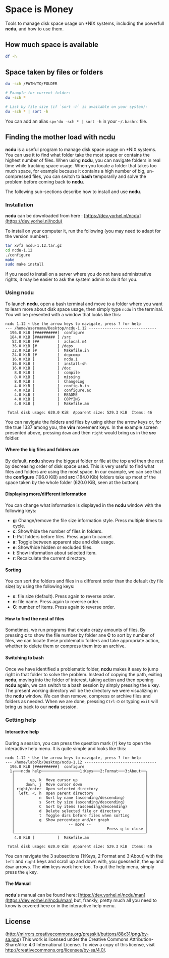 # Space is Money
Tools to manage disk space usage on \*NIX systems, including the powerfull
**ncdu**, and how to use them.

## How much space is available
```bash
df -h
```

## Space taken by files or folders
```bash
du -sch /PATH/TO/FOLDER

# Example for current folder:
du -sch *

# List by file size (if `sort -h` is available on your system):
du -sch * | sort -h
```

You can add an alias `sp='du -sch * | sort -h` in your `~/.bashrc` file.

## Finding the mother load with ncdu
**ncdu** is a useful program to manage disk space usage on \*NIX systems.
You can use it to find what folder take the most space or contains the
highest number of files. When using **ncdu**, you can navigate folders in
real time while tracking space usage. When you locate a folder that takes
too much space, for example because it contains a high number of big,
un-compressed files, you can switch to **bash** temporarily and solve the
problem before coming back to **ncdu**.

The following sub-sections describe how to install and use **ncdu**.

### Installation
**ncdu** can be downloaded from here : [https://dev.yorhel.nl/ncdu](https://dev.yorhel.nl/ncdu)

To install on your computer it, run the following (you may need to adapt for the version number):
```bash
tar xvfz ncdu-1.12.tar.gz
cd ncdu-1.12
./configure
make
sudo make install
```

If you need to install on a server where you do not have administrative rights,
it may be easier to ask the system admin to do it for you.


### Using ncdu
To launch **ncdu**, open a bash terminal and move to a folder where you want to learn more about
disk space usage, then simply type `ncdu` in the terminal. You will be presented with a window that
looks like this:

```
ncdu 1.12 ~ Use the arrow keys to navigate, press ? for help       
--- /home/username/Desktop/ncdu-1.12 ------------------------------
  196.0 KiB [##########]  configure                                
  184.0 KiB [######### ] /src
   52.0 KiB [##        ]  aclocal.m4
   36.0 KiB [#         ] /deps
   32.0 KiB [#         ]  Makefile.in
   24.0 KiB [#         ]  depcomp
   16.0 KiB [          ]  ncdu.1
   16.0 KiB [          ]  install-sh
   16.0 KiB [          ] /doc
    8.0 KiB [          ]  compile
    8.0 KiB [          ]  missing
    8.0 KiB [          ]  ChangeLog
    4.0 KiB [          ]  config.h.in
    4.0 KiB [          ]  configure.ac
    4.0 KiB [          ]  README
    4.0 KiB [          ]  COPYING
    4.0 KiB [          ]  Makefile.am

 Total disk usage: 620.0 KiB  Apparent size: 529.3 KiB  Items: 46  
```

You can navigate the folders and files by using either the arrow keys or,
for the true 1337 among you, the **vim** movement keys. In the example screen
presented above, pressing `down` and then `right` would bring us in the **src**
foldler.

#### Where the big files and folders are
By default, **ncdu** shows the biggest folder or file at the top and then the
rest by decreasing order of disk space used. This is very useful to find what
files and folders are using the most space. In our example, we can see that the
**configure** (196.0 KiB) and **src** (184.0 Kib) folders take up most of the
space taken by the whole folder (620.0 KiB, seen at the bottom).

#### Displaying more/different information
You can change what information is displayed in the **ncdu** window with the following
keys:
- **g**: Change/remove the file size information style. Press multiple times to cycle.
- **c**: Show/hide the number of files in folders.
- **t**: Put folders before files. Press again to cancel.
- **a**: Toggle between apparent size and disk usage.
- **e**:  Show/hide hidden or excluded files.
- **i**:  Show information about selected item.
- **r**:  Recalculate the current directory.

#### Sorting
You can sort the folders and files in a different order than the default (by file
size) by using the following keys:
- **s**: file size (default). Press again to reverse order.
- **n**: file name. Press again to reverse order.
- **C**: number of items. Press again to reverse order.

#### How to find the nest of files
Sometimes, we run programs that create crazy amounts of files. By pressing **c** to
show the file number by folder ane **C** to sort by number of files, we can locate
these problematic folders and take appropriate action, whether to delete them or
compress them into an archive.

#### Switching to bash
Once we have identified a problematic folder, **ncdu** makes it easy to jump right in
that folder to solve the problem. Instead of copying the path, exiting **ncdu**, moving
into the folder of interest, taking action and then opening **ncdu** again, we can
switch to a bash session by simply pressing the `b` key. The present working directory
will be the directory we were visualizing in the **ncdu** window. We can then remove,
compress or archive files and folders as needed. When we are done, pressing `Ctrl-D` or
typing `exit` will bring us back to our **ncdu** session.

### Getting help

#### Interactive help
During a session, you can press the question mark (`?`) key to open the interactive
help menu. It is quite simple and looks like this:

```
ncdu 1.12 ~ Use the arrow keys to navigate, press ? for help       
--- /home/labolb/Desktop/ncdu-1.12 --------------------------------
  196.0 KiB [##########]  configure
  1┌───ncdu help─────────────────1:Keys───2:Format───3:About──┐    
   │                                                          │
   │       up, k  Move cursor up                              │
   │     down, j  Move cursor down                            │
   │ right/enter  Open selected directory                     │
   │  left, <, h  Open parent directory                       │
   │           n  Sort by name (ascending/descending)         │
   │           s  Sort by size (ascending/descending)         │
   │           C  Sort by items (ascending/descending)        │
   │           d  Delete selected file or directory           │
   │           t  Toggle dirs before files when sorting       │
   │           g  Show percentage and/or graph                │
   │                        -- more --                        │
   │                                         Press q to close │
   └──────────────────────────────────────────────────────────┘
    4.0 KiB [          ]  Makefile.am

 Total disk usage: 620.0 KiB  Apparent size: 529.3 KiB  Items: 46  
 ```
 
 You can navigate the 3 subsections (1:Keys, 2:Format and 3:About) with the `left` and
 `right` keys and scroll up and down with, you guessed it, the `up` and `down` arrows.
 The **vim** keys work here too. To quit the help menu, simply press the `q` key.

#### The Manual
**ncdu**'s manual can be found here: [https://dev.yorhel.nl/ncdu/man](https://dev.yorhel.nl/ncdu/man)
but, frankly, pretty much all you need to know is covered here or in the interactive help menu.

## License
(http://mirrors.creativecommons.org/presskit/buttons/88x31/png/by-sa.png)
This work is licensed under the Creative Commons Attribution-ShareAlike 4.0 International License. To view a copy of this license, visit http://creativecommons.org/licenses/by-sa/4.0/.
